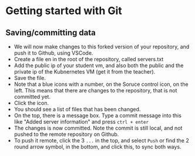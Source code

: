 # Getting started with Git 

## Saving/committing data

- We will now make changes to this forked version of your repository, and push it to Github, using VSCode.
- Create a file en in the root of the repository, called servers.txt
- Add the public ip of your student vm, and also both the public and the private ip of the Kubnernetes VM (get it from the teacher).
- Save the file.
- Note that a blue icons with a number, on the Soruce control icon, on the left. This means that there are changes to the repository, that is not committed yet.
- Click the icon.
- You should see a list of files that has been changed. 
- On the top, there is a message box. Type a commit message into this like "Added server information" and press `ctrl + enter`
- The changes is now committed. Note the commit is still local, and not pushed to the remote repository on Github. 
- To push it remote, click the 3 `...` in the top, and select `Push` or find the 2 round arrow symbol, in the bottom, and click this, to sync both ways. 
